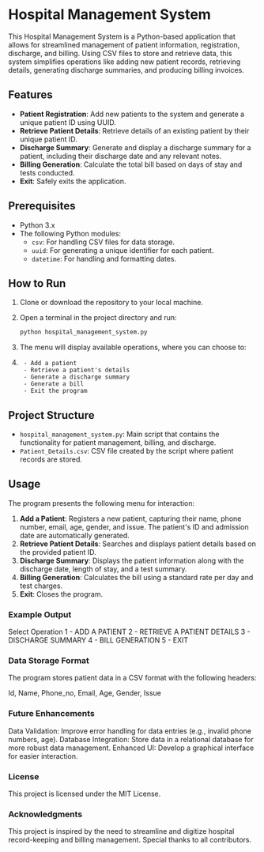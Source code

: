 # Hospital Management System

This Hospital Management System is a Python-based application that allows for streamlined management of patient information, registration, discharge, and billing. Using CSV files to store and retrieve data, this system simplifies operations like adding new patient records, retrieving details, generating discharge summaries, and producing billing invoices.

## Features

- **Patient Registration**: Add new patients to the system and generate a unique patient ID using UUID.
- **Retrieve Patient Details**: Retrieve details of an existing patient by their unique patient ID.
- **Discharge Summary**: Generate and display a discharge summary for a patient, including their discharge date and any relevant notes.
- **Billing Generation**: Calculate the total bill based on days of stay and tests conducted.
- **Exit**: Safely exits the application.

## Prerequisites

- Python 3.x
- The following Python modules:
  - `csv`: For handling CSV files for data storage.
  - `uuid`: For generating a unique identifier for each patient.
  - `datetime`: For handling and formatting dates.

## How to Run

1. Clone or download the repository to your local machine.
2. Open a terminal in the project directory and run:

    ```bash
    python hospital_management_system.py
    ```

3. The menu will display available operations, where you can choose to:
4. ```plaintext
    - Add a patient
    - Retrieve a patient's details
    - Generate a discharge summary
    - Generate a bill
    - Exit the program

## Project Structure

- `hospital_management_system.py`: Main script that contains the functionality for patient management, billing, and discharge.
- `Patient_Details.csv`: CSV file created by the script where patient records are stored.

## Usage

The program presents the following menu for interaction:

1. **Add a Patient**: Registers a new patient, capturing their name, phone number, email, age, gender, and issue. The patient's ID and admission date are automatically generated.
2. **Retrieve Patient Details**: Searches and displays patient details based on the provided patient ID.
3. **Discharge Summary**: Displays the patient information along with the discharge date, length of stay, and a test summary.
4. **Billing Generation**: Calculates the bill using a standard rate per day and test charges.
5. **Exit**: Closes the program.

### Example Output

Select Operation
1 - ADD A PATIENT
2 - RETRIEVE A PATIENT DETAILS
3 - DISCHARGE SUMMARY
4 - BILL GENERATION
5 - EXIT

### Data Storage Format
The program stores patient data in a CSV format with the following headers:

Id, Name, Phone_no, Email, Age, Gender, Issue

### Future Enhancements
Data Validation: Improve error handling for data entries (e.g., invalid phone numbers, age).
Database Integration: Store data in a relational database for more robust data management.
Enhanced UI: Develop a graphical interface for easier interaction.


### License
This project is licensed under the MIT License.

### Acknowledgments
This project is inspired by the need to streamline and digitize hospital record-keeping and billing management. Special thanks to all contributors.
